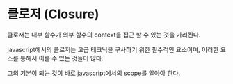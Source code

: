 # 클로저 (Closure)

클로저는 내부 함수가 외부 함수의 context을 접근 할 수 있는 것을 가리킨다.

javascript에서의 클로저는 고급 테크닉을 구사하기 위한 필수적인 요소이며, 이러한 요소를 통해서 이룰 수 있는 것들이 많다.

그의 기본이 되는 것이 바로 javascript에서의 scope를 알아야 한다.
